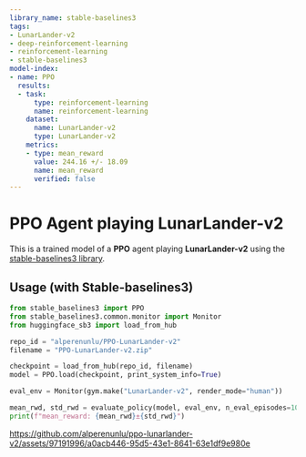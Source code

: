 ```yaml
---
library_name: stable-baselines3
tags:
- LunarLander-v2
- deep-reinforcement-learning
- reinforcement-learning
- stable-baselines3
model-index:
- name: PPO
  results:
  - task:
      type: reinforcement-learning
      name: reinforcement-learning
    dataset:
      name: LunarLander-v2
      type: LunarLander-v2
    metrics:
    - type: mean_reward
      value: 244.16 +/- 18.09
      name: mean_reward
      verified: false
---
```


# **PPO** Agent playing **LunarLander-v2**
This is a trained model of a **PPO** agent playing **LunarLander-v2**
using the [stable-baselines3 library](https://github.com/DLR-RM/stable-baselines3).

## Usage (with Stable-baselines3)

```python
from stable_baselines3 import PPO
from stable_baselines3.common.monitor import Monitor
from huggingface_sb3 import load_from_hub

repo_id = "alperenunlu/PPO-LunarLander-v2"
filename = "PPO-LunarLander-v2.zip"

checkpoint = load_from_hub(repo_id, filename)
model = PPO.load(checkpoint, print_system_info=True)

eval_env = Monitor(gym.make("LunarLander-v2", render_mode="human"))

mean_rwd, std_rwd = evaluate_policy(model, eval_env, n_eval_episodes=10)
print(f"mean_reward: {mean_rwd}±{std_rwd}")
```


https://github.com/alperenunlu/ppo-lunarlander-v2/assets/97191996/a0acb446-95d5-43e1-8641-63e1df9e980e


